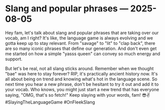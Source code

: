 # Slang and popular phrases — 2025-08-05

Hey fam, let's talk about slang and popular phrases that are taking over our vocab, am I right? It's like, the language game is always evolving and we gotta keep up to stay relevant. From "savage" to "lit" to "clap back", there are so many iconic phrases that define our generation. And don't even get me started on how a simple "yasss queen" can convey so much energy and support. 

But let's be real, not all slang sticks around. Remember when we thought "bae" was here to stay forever? RIP, it's practically ancient history now. It's all about being on trend and knowing what's hot in the language scene. So next time you hear a new phrase, don't be hesitant to try it out and add it to your vocab. Who knows, you might just start a new trend that has everyone saying, "OMG, that's so fetch!" Keep slaying with your words, fam! 😎✌️ #SlayingTheLanguageGame #OnFleekSlang